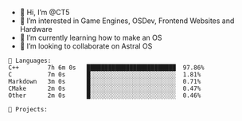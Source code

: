 - 👋 Hi, I’m @CT5
- 👀 I’m interested in Game Engines, OSDev, Frontend Websites and Hardware
- 🌱 I’m currently learning how to make an OS
- 💞️ I’m looking to collaborate on Astral OS

```text
💾 Languages:
C++        7h 6m 0s   █████████████████████████  97.86%
C          7m 0s      █░░░░░░░░░░░░░░░░░░░░░░░░  1.81%
Markdown   3m 0s      █░░░░░░░░░░░░░░░░░░░░░░░░  0.71%
CMake      2m 0s      █░░░░░░░░░░░░░░░░░░░░░░░░  0.47%
Other      2m 0s      █░░░░░░░░░░░░░░░░░░░░░░░░  0.46%

💼 Projects:
```
<!---
Cherrytree56567/Cherrytree56567 is a ✨ special ✨ repository because its `README.md` (this file) appears on your GitHub profile.
You can click the Preview link to take a look at your changes. 
--->

